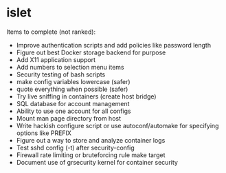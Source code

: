 islet
=========

Items to complete (not ranked):

* Improve authentication scripts and add policies like password length
* Figure out best Docker storage backend for purpose
* Add X11 application support
* Add numbers to selection menu items
* Security testing of bash scripts
* make config variables lowercase (safer)
* quote everything when possible (safer)
* Try live sniffing in containers (create host bridge)
* SQL database for account management
* Ability to use one account for all configs
* Mount man page directory from host
* Write hackish configure script or use autoconf/automake for specifying options like PREFIX
* Figure out a way to store and analyze container logs
* Test sshd config (-t) after security-config
* Firewall rate limiting or bruteforcing rule make target
* Document use of grsecurity kernel for container security
